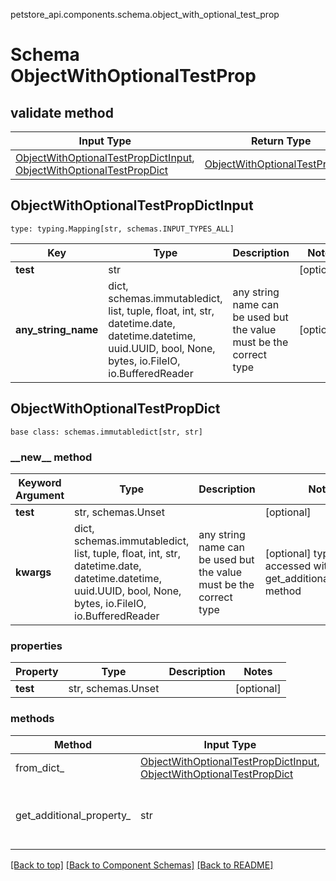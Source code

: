 petstore_api.components.schema.object_with_optional_test_prop
# Schema ObjectWithOptionalTestProp

## validate method
Input Type | Return Type | Notes
------------ | ------------- | -------------
[ObjectWithOptionalTestPropDictInput](#objectwithoptionaltestpropdictinput), [ObjectWithOptionalTestPropDict](#objectwithoptionaltestpropdict) | [ObjectWithOptionalTestPropDict](#objectwithoptionaltestpropdict) |

## ObjectWithOptionalTestPropDictInput
```
type: typing.Mapping[str, schemas.INPUT_TYPES_ALL]
```
Key | Type |  Description | Notes
------------ | ------------- | ------------- | -------------
**test** | str |  | [optional]
**any_string_name** | dict, schemas.immutabledict, list, tuple, float, int, str, datetime.date, datetime.datetime, uuid.UUID, bool, None, bytes, io.FileIO, io.BufferedReader | any string name can be used but the value must be the correct type | [optional]

## ObjectWithOptionalTestPropDict
```
base class: schemas.immutabledict[str, str]

```
### &lowbar;&lowbar;new&lowbar;&lowbar; method
Keyword Argument | Type | Description | Notes
---------------- | ---- | ----------- | -----
**test** | str, schemas.Unset |  | [optional]
**kwargs** | dict, schemas.immutabledict, list, tuple, float, int, str, datetime.date, datetime.datetime, uuid.UUID, bool, None, bytes, io.FileIO, io.BufferedReader | any string name can be used but the value must be the correct type | [optional] typed value is accessed with the get_additional_property_ method

### properties
Property | Type | Description | Notes
-------- | ---- | ----------- | -----
**test** | str, schemas.Unset |  | [optional]

### methods
Method | Input Type | Return Type | Notes
------ | ---------- | ----------- | ------
from_dict_ | [ObjectWithOptionalTestPropDictInput](#objectwithoptionaltestpropdictinput), [ObjectWithOptionalTestPropDict](#objectwithoptionaltestpropdict) | [ObjectWithOptionalTestPropDict](#objectwithoptionaltestpropdict) | a constructor
get_additional_property_ | str | schemas.immutabledict, tuple, float, int, str, bytes, bool, None, FileIO, schemas.Unset | provides type safety for additional properties

[[Back to top]](#top) [[Back to Component Schemas]](../../../README.md#Component-Schemas) [[Back to README]](../../../README.md)
